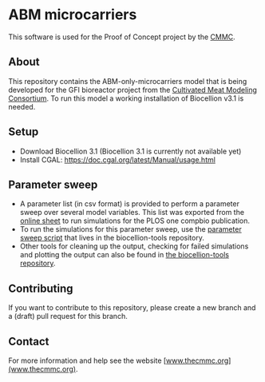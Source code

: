 # ABM microcarriers

This software is used for the Proof of Concept project by the [CMMC](thecmmc.org).

## About

This repository contains the ABM-only-microcarriers model that is being developed for the GFI bioreactor project from the [Cultivated Meat Modeling Consortium](http://www.thecmmc.org).
To run this model a working installation of Biocellion v3.1 is needed.

## Setup

- Download Biocellion 3.1 (Biocellion 3.1 is currently not available yet)
- Install CGAL: https://doc.cgal.org/latest/Manual/usage.html

## Parameter sweep

- A parameter list (in csv format) is provided to perform a parameter sweep over several model variables. This list was exported from the [online sheet](https://docs.google.com/spreadsheets/d/1vUilJizjnn6fNxQghJ9gVnOYdlbbBw1kTlf4Yeo25Bw/edit#gid=0) to run simulations for the PLOS one compbio publication. 
- To run the simulations for this parameter sweep, use the [parameter sweep script](https://github.com/TheCMMC/biocellion-tools/blob/master/poc_abm_only.sh) that lives in the biocellion-tools repository.
- Other tools for cleaning up the output, checking for failed simulations and plotting the output can also be found in [the biocellion-tools repository](https://github.com/TheCMMC/biocellion-tools).

## Contributing

If you want to contribute to this repository, please create a new branch and a (draft) pull request for this branch.

## Contact

For more information and help see the website [www.thecmmc.org](www.thecmmc.org).
